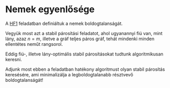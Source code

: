 # Nemek egyenlősége

A [HF1](../hf1-boldogtalansag/) feladatban definiáltuk a nemek boldogtalanságát.

Vegyük most azt a stabil párosítási feladatot, ahol ugyanannyi fiú van, mint lány,
azaz $n=m$, illetve a gráf teljes páros gráf, tehát mindenki minden ellentétes neműt
rangsorol.

Eddig fiú-, illetve lány-optimális stabil párosításokat tudtunk algoritmikusan keresni.

Adjunk most ebben a feladatban hatékony algoritmust olyan stabil párosítás
keresésére, ami minimalizálja a legboldogtalanabb résztvevő boldogtalanságát!
